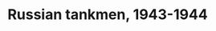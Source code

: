 ---
layout: product
title: "Russian tankmen, 1943-1944 "
price: "950" 
desc: "1/35 Figura"
img_path: "/assets/img/MBLTD3535.jpg"
brand: "MasterBox"
available: false
special_offer: false
new: true
soon: false
cat: "010000"
subcat: "015300"
subsubcat: "0N/A"
sifra: "MBLTD3535"
popular: false
---